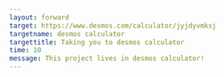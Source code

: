 ```yaml
---
layout: forward
target: https://www.desmos.com/calculator/jyjdyvmksj
targetname: desmos calculator
targettitle: Taking you to desmos calculator
time: 10
message: This project lives in desmos calculator!
---
```

